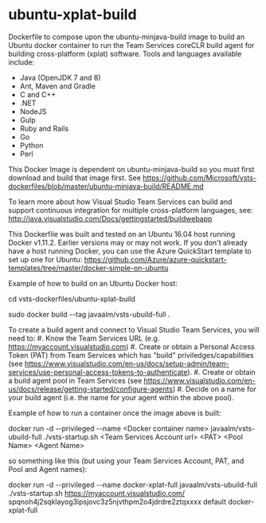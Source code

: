 # ubuntu-xplat-build

Dockerfile to compose upon the ubuntu-minjava-build image to build an Ubuntu docker container to run the Team Services coreCLR build agent for building
cross-platform (xplat) software.  Tools and languages available include:
* Java (OpenJDK 7 and 8)
* Ant, Maven and Gradle
* C and C++
* .NET
* NodeJS
* Gulp
* Ruby and Rails
* Go
* Python
* Perl


This Docker Image is dependent on ubuntu-minjava-build so you must first download and build that image first.
See https://github.com/Microsoft/vsts-dockerfiles/blob/master/ubuntu-minjava-build/README.md


To learn more about how Visual Studio Team Services can build and support continuous integration for multiple cross-platform languages, see:
http://java.visualstudio.com/Docs/gettingstarted/buildwebapp


This Dockerfile was built and tested on an Ubuntu 16.04 host running Docker v1.11.2.  Earlier versions may or may not work.
If you don't already have a host running Docker, you can use the Azure QuickStart template to set up one for Ubuntu:
https://github.com/Azure/azure-quickstart-templates/tree/master/docker-simple-on-ubuntu


Example of how to build on an Ubuntu Docker host:

 cd vsts-dockerfiles/ubuntu-xplat-build

 sudo docker build --tag javaalm/vsts-ubuild-full .


To create a build agent and connect to Visual Studio Team Services, you will need to:
#. Know the Team Services URL (e.g. https://myaccount.visualstudio.com)
#. Create or obtain a Personal Access Token (PAT) from Team Services which has "build" priviledges/capabilities
(see https://www.visualstudio.com/en-us/docs/setup-admin/team-services/use-personal-access-tokens-to-authenticate).
#. Create or obtain a build agent pool in Team Services
(see https://www.visualstudio.com/en-us/docs/release/getting-started/configure-agents)
#. Decide on a name for your build agent (i.e. the name for your agent within the above pool).



Example of how to run a container once the image above is built:

 docker run -d --privileged --name \<Docker container name\> javaalm/vsts-ubuild-full ./vsts-startup.sh \<Team Services Account url\> \<PAT\> \<Pool Name\> \<Agent Name\> 



so something like this (but using your Team Services Account, PAT, and Pool and Agent names):

 docker run -d --privileged --name docker-xplat-full javaalm/vsts-ubuild-full ./vsts-startup.sh https://myaccount.visualstudio.com/ spqnoh4j2sqklayog3ipsjovc3z5njvthpm2o4jdrdre2ztqxxxx default docker-xplat-full

